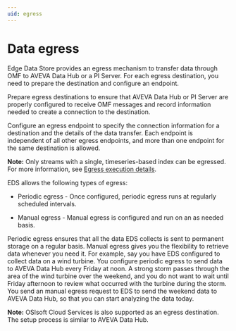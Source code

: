 ```yaml
---
uid: egress
---
```


# Data egress

Edge Data Store provides an egress mechanism to transfer data through OMF to AVEVA Data Hub or a PI Server. For each egress destination, you need to prepare the destination and configure an endpoint.

Prepare egress destinations to ensure that AVEVA Data Hub or PI Server are properly configured to receive OMF messages and record information needed to create a connection to the destination.

Configure an egress endpoint to specify the connection information for a destination and the details of the data transfer. Each endpoint is independent of all other egress endpoints, and more than one endpoint for the same destination is allowed.

**Note:** Only streams with a single, timeseries-based index can be egressed. For more information, see [Egress execution details](xref:EgressExecutionDetails).

EDS allows the following types of egress:

 - Periodic egress - Once configured, periodic egress runs at regularly scheduled intervals.
 
 - Manual egress - Manual egress is configured and run on an as needed basis.

Periodic egress ensures that all the data EDS collects is sent to permanent storage on a regular basis. Manual egress gives you the flexibility to retrieve data whenever you need it. For example, say you have EDS configured to collect data on a wind turbine. You configure periodic egress to send data to AVEVA Data Hub every Friday at noon. A strong storm passes through the area of the wind turbine over the weekend, and you do not want to wait until Friday afternoon to review what occurred with the turbine during the storm. You send an manual egress request to EDS to send the weekend data to AVEVA Data Hub, so that you can start analyzing the data today.

**Note:** OSIsoft Cloud Services is also supported as an egress destination. The setup process is similar to AVEVA Data Hub.
